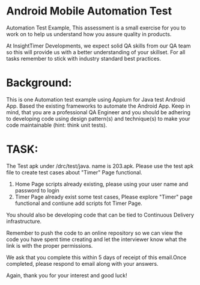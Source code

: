 # Android Mobile Automation Test

Automation Test Example, This assessment is a small exercise for you to work on to help us understand how you assure quality in products.

At InsightTimer Developments, we expect solid QA skills from our QA team so this will provide us with a better understanding of your skillset. For all tasks remember to stick with industry standard best practices.


# Background: 

This is one Automation test example using Appium for Java test Android App. Based the existing frameworks to automate the Android App. Keep in mind, that you are a professional QA Engineer and you should be adhering to developing code using design pattern(s) and technique(s) to make your code maintainable (hint: think unit tests). 

# TASK:

The Test apk under /drc/test/java. name is 203.apk. Please use the test apk file to create test cases about "Timer" Page functional. 
  1. Home Page scripts already existing, please using your user name and password to login
  2. Timer Page already exist some test cases, Please explore "Timer" page functional and contiune add scripts fot Timer Page.
 
You should also be developing code that can be tied to Continuous Delivery infrastructure.

Remember to push the code to an online repository so we can view the code you have spent time creating and let the interviewer know what the link is with the proper permissions.

We ask that you complete this within 5 days of receipt of this email.Once completed, please respond to email along with your answers.

Again, thank you for your interest and good luck!



